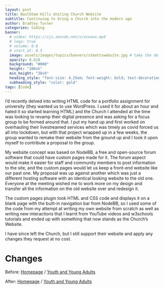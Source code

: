 ```yaml
---
layout: post
title: Baulkham Hills Uniting Church Website
subtitle: Continuing to bring a Church into the modern age
author: Bradley Turner
categories: Coding
banner:
  # video: https://vjs.zencdn.net/v/oceans.mp4
  # loop: true
  # volume: 0.8
  # start_at: 8.5
  image: assets/images/topics/banners/stmattswebsite.jpg # take the default theme image and edit to feature the new St matts website https://jeffreytse.github.io/jekyll-theme-yat/
  opacity: 0.618
  background: "#000"
  height: "100vh"
  min_height: "38vh"
  heading_style: "font-size: 4.25em; font-weight: bold; text-decoration: underline"
  subheading_style: "color: gold"
tags: [Code]
---
```

I’d recently delved into writing HTML code for a portfolio assignment for university (they wanted us to use WordPress. I used it for about an hour and hated it so started learning HTML) and the Church I attended at the time was looking to revamp their digital presence and was asking for a focus group to be formed around that. I put my hand up and first worked on overhauling their livestreamed services which was timely as covid forced us all into lockdown, but with that project wrapped up in a few weeks, the group wanted to remake their website from the ground up and I took it upon myself to contribute a proposal to the group.

My website concept was based on NodeBB, a free and open-source forum software that could have custom pages made for it. The forum aspect would make it easier for staff and community members to post information to the site, and the custom pages would let us keep a front-end website like our past one. My proposal was up against another which was just a different hosting software with an identical looking website to the old one. Everyone at the meeting wished me to work more on my design and transfer all the information on the old website over and redesign it.

The custom pages plugin took HTML and CSS code and displays it on a blank page with the built-in navigation bar from NodeBB, so I used some of the code from my attempt at writing my own website from scratch as well as writing new interactions that I learnt from YouTube videos and w3schools tutorials and ended up with something that now stands as the Church’s Website.

I have since left the Church, but I still support their website and apply any changes they request at no cost.


# Changes

Before: [Homepage](http://web.archive.org/web/20210302130420/http://stmatthewsuniting.net.au/) / [Youth and Young Adults](http://web.archive.org/web/20210302141036/http://stmatthewsuniting.net.au/?page_id=66)

After: [Homepage](https://stmatthewsuniting.net.au/) / [Youth and Young Adults](https://stmatthewsuniting.net.au/youth)